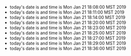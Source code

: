 
* today's date is and time is Mon Jan 21 18:08:00 MST 2019
* today's date is and time is Mon Jan 21 18:11:00 MST 2019
* today's date is and time is Mon Jan 21 18:14:00 MST 2019
* today's date is and time is Mon Jan 21 18:20:00 MST 2019
* today's date is and time is Mon Jan 21 18:23:00 MST 2019
* today's date is and time is Mon Jan 21 18:25:00 MST 2019
* today's date is and time is Mon Jan 21 18:27:00 MST 2019
* today's date is and time is Mon Jan 21 18:29:00 MST 2019
* today's date is and time is Mon Jan 21 18:36:00 MST 2019
